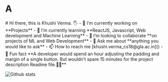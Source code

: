 <div class="container">
  <h1>A </h1>
</div>
# Hi there, this is Khushi Verma. 🖐 
- 🔭 I’m currently working on **Projects** 
- 🌱 I’m currently learning **ReactJS, Javascript, Web development and Machine Learning**
- 👯 I’m looking to collaborate **on projects of ML and Web Development**
- 💬 Ask me about **anything you would like to ask**
- 📫 How to reach me [khushi.verma_cs18@gla.ac.in]()
- 👩 Fun fact **A developer would spend an hour adjusting the padding and margin of a single button. But wouldn’t spare 15 minutes for the project description Readme file.🙅‍♀️**

![Github stats](https://github-readme-stats.vercel.app/api?username=Khushi-Verma)


